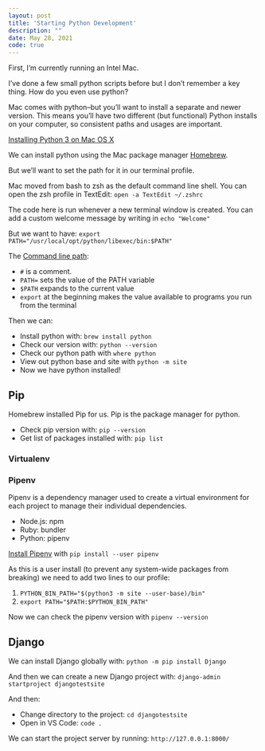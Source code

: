 ```yaml
---
layout: post
title: 'Starting Python Development'
description: ""
date: May 28, 2021
code: true
---
```


First, I’m currently running an Intel Mac.

I’ve done a few small python scripts before but I don’t remember a key thing. How do you even use python?

Mac comes with python–but you’ll want to install a separate and newer version. This means you’ll have two different (but functional) Python installs on your computer, so consistent paths and usages are important.

[Installing Python 3 on Mac OS X](https://docs.python-guide.org/starting/install3/osx/)

We can install python using the Mac package manager [Homebrew](https://brew.sh/#install).

But we’ll want to set the path for it in our terminal profile.

Mac moved from bash to zsh as the default command line shell. You can open the zsh profile in TextEdit: `open -a TextEdit ~/.zshrc`

The code here is run whenever a new terminal window is created. You can add a custom welcome message by writing in `echo "Welcome"`

But we want to have: `export PATH="/usr/local/opt/python/libexec/bin:$PATH"`

The [Command line path](https://stackoverflow.com/a/13978865/12161293):
- `#` is a comment.
- `PATH=` sets the value of the PATH variable
- `$PATH` expands to the current value
- `export` at the beginning makes the value available to programs you run from the terminal

Then we can:
- Install python with: `brew install python`
- Check our version with: `python --version`
- Check our python path with `where python`
- View out python base and site with `python -m site`
- Now we have python installed!

## Pip

Homebrew installed Pip for us. Pip is the package manager for python.

- Check pip version with: `pip --version`
- Get list of packages installed with: `pip list`

### Virtualenv

### Pipenv
Pipenv is a dependency manager used to create a virtual environment for each project to manage their individual dependencies.

- Node.js: npm
- Ruby: bundler
- Python: pipenv

[Install Pipenv](https://pipenv.pypa.io/en/latest/install/#installing-pipenv) with `pip install --user pipenv`

As this is a user install (to prevent any system-wide packages from breaking) we need to add two lines to our profile:

1. `PYTHON_BIN_PATH="$(python3 -m site --user-base)/bin"`
2. `export PATH="$PATH:$PYTHON_BIN_PATH"`

Now we can check the pipenv version with `pipenv --version`

## Django

We can install Django globally with: `python -m pip install Django`


And then we can create a new Django project with: `django-admin startproject djangotestsite` 

And then:
- Change directory to the project: `cd djangotestsite`
- Open in VS Code: `code .`

We can start the project server by running: `http://127.0.0.1:8000/`